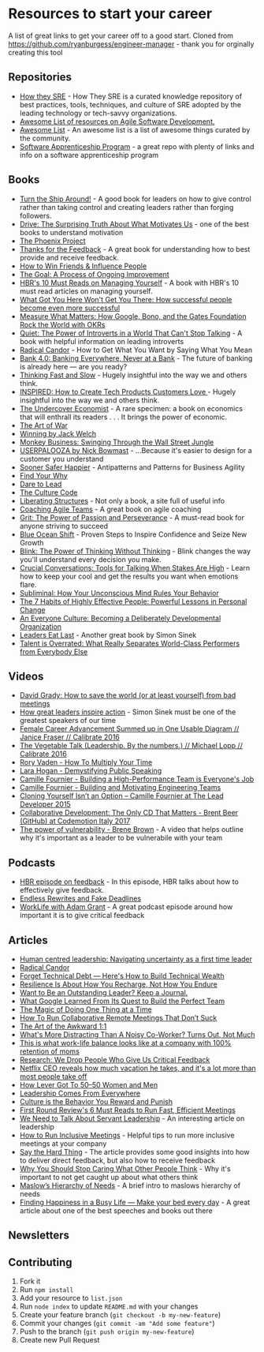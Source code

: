 # Resources to start your career 
 A list of great links to get your career off to a good start. 
 Cloned from https://github.com/ryanburgess/engineer-manager - thank you for orginally creating this tool

## Repositories
 * [How they SRE](https://github.com/upgundecha/howtheysre) - How They SRE is a curated knowledge repository of best practices, tools, techniques, and culture of SRE adopted by the leading technology or tech-savvy organizations.
 * [Awesome List of resources on Agile Software Development.](https://github.com/lorabv/awesome-agile)
 * [Awesome List](https://github.com/sindresorhus/awesome) - An awesome list is a list of awesome things curated by the community.
 * [Software Apprenticeship Program](https://github.com/AashiqDurga/software-apprenticeship-program) - a great repo with plenty of links and info on a software apprenticeship program

## Books
 * [Turn the Ship Around!](https://www.amazon.com/Turn-Ship-Around-Turning-Followers-ebook/dp/B00AFPVP0Y) - A good book for leaders on how to give control rather than taking control and creating leaders rather than forging followers.
 * [Drive: The Surprising Truth About What Motivates Us](http://www.danpink.com/books/drive/) - one of the best books to understand motivation
 * [The Phoenix Project](https://www.bookdepository.com/The-Phoenix-Project/9780988262508)
 * [Thanks for the Feedback](https://www.amazon.com/Thanks-Feedback-Science-Receiving-Well/dp/0670014664) - A great book for understanding how to best provide and receive feedback.
 * [How to Win Friends & Infl​uence People](https://www.amazon.com/dp/0671027034/ref=wl_it_dp_v_nS_ttl)
 * [The Goal: A Process of Ongoing Improvement](https://www.amazon.com/dp/0884271951/ref=wl_it_dp_v_nS_ttl)
 * [HBR's 10 Must Reads on Managing Yourself](https://www.amazon.com/Managing-Yourself-Measure-Clayton-Christensen/dp/1422157997) - A book with HBR's 10 must read articles on managing yourself.
 * [What Got You Here Won't Get You There: How successful people become even more successful](https://www.amazon.com/What-Got-Here-Wont-There/dp/1781251568)
 * [Measure What Matters: How Google, Bono, and the Gates Foundation Rock the World with OKRs](https://www.amazon.com/Measure-What-Matters-Google-Foundation-ebook/dp/B078FZ9SYB)
 * [Quiet: The Power of Introverts in a World That Can't Stop Talking](https://www.amazon.com/Quiet-Power-Introverts-World-Talking/dp/0307352145/ref=tmm_hrd_swatch_0?_encoding=UTF8&qid=1553742703&sr=8-2) - A book with helpful information on leading introverts
 * [Radical Candor](https://www.amazon.com/Radical-Candor-Revised-Updated-Saying/dp/1529038340/ref=tmm_pap_swatch_0?_encoding=UTF8&qid=&sr=) - How to Get What You Want by Saying What You Mean
 * [Bank 4.0: Banking Everywhere, Never at a Bank](https://www.amazon.com/Bank-4-0-Banking-Everywhere-Never/dp/1119506506) - The future of banking is already here ― are you ready?
 * [Thinking Fast and Slow](https://www.amazon.com/Thinking-Fast-Slow-Daniel-Kahneman/dp/0374533555) - Hugely insightful into the way we and others think.
 * [INSPIRED: How to Create Tech Products Customers Love ](https://www.amazon.com/INSPIRED-Create-Tech-Products-Customers-ebook/dp/B077NRB36N) - Hugely insightful into the way we and others think.
 * [The Undercover Economist](https://www.amazon.com/Undercover-Economist-Tim-Harford/dp/0345494016/ref=tmm_pap_swatch_0?_encoding=UTF8&qid=1613552614&sr=1-1) - A rare specimen: a book on economics that will enthrall its readers . . . It brings the power of economic.
 * [The Art of War](https://www.amazon.com/Art-War-Sun-Tzu/dp/1599869772)
 * [Winning by Jack Welch](https://www.amazon.com/Winning-Jack-Welch/dp/0060759380)
 * [Monkey Business: Swinging Through the Wall Street Jungle](https://www.amazon.com/Monkey-Business-Swinging-Through-Street/dp/0446676950)
 * [USERPALOOZA by Nick Bowmast](https://userpalooza.co.nz/) - …Because it's easier to design for a customer you understand
 * [Sooner Safer Happier](https://itrevolution.com/sooner-safer-happier/) - Antipatterns and Patterns for Business Agility
 * [Find Your Why](https://simonsinek.com/product/find-your-why/)
 * [Dare to Lead](https://www.amazon.com/Dare-Lead-Brave-Conversations-Hearts/dp/0593171128)
 * [The Culture Code](http://danielcoyle.com/the-culture-code/)
 * [Liberating Structures](https://www.liberatingstructures.com/) - Not only a book, a site full of useful info
 * [Coaching Agile Teams](https://www.lyssaadkins.com/coaching-agile-teams-book) - A great book on agile coaching
 * [Grit: The Power of Passion and Perseverance](https://www.goodreads.com/book/show/27213329-grit) - A must-read book for anyone striving to succeed
 * [Blue Ocean Shift](https://www.blueoceanstrategy.com/blue-ocean-shift-book/) - Proven Steps to Inspire Confidence and Seize New Growth
 * [Blink: The Power of Thinking Without Thinking](https://www.goodreads.com/book/show/40102.Blink) - Blink changes the way you'll understand every decision you make.
 * [Crucial Conversations: Tools for Talking When Stakes Are High](https://www.goodreads.com/book/show/15014.Crucial_Conversations) - Learn how to keep your cool and get the results you want when emotions flare.
 * [Subliminal: How Your Unconscious Mind Rules Your Behavior](https://www.goodreads.com/book/show/13058637-subliminal)
 * [The 7 Habits of Highly Effective People: Powerful Lessons in Personal Change](https://www.goodreads.com/book/show/36072.The_7_Habits_of_Highly_Effective_People)
 * [An Everyone Culture: Becoming a Deliberately Developmental Organization](https://www.goodreads.com/book/show/25159550-an-everyone-culture)
 * [Leaders Eat Last](https://simonsinek.com/product/leaders-eat-last) - Another great book by Simon Sinek
 * [Talent is Overrated: What Really Separates World-Class Performers from Everybody Else](https://www.goodreads.com/book/show/4485966-talent-is-overrated)

## Videos
 * [David Grady: How to save the world (or at least yourself) from bad meetings](https://www.youtube.com/watch?v=F6Qo8IDsVNg)
 * [How great leaders inspire action](https://www.ted.com/talks/simon_sinek_how_great_leaders_inspire_action?language=en) - Simon Sinek must be one of the greatest speakers of our time
 * [Female Career Advancement Summed up in One Usable Diagram // Janice Fraser // Calibrate 2016](https://www.youtube.com/watch?v=SDIV8XV6Qrg&t=1s)
 * [The Vegetable Talk (Leadership. By the numbers.) // Michael Lopp // Calibrate 2016](https://youtu.be/AGJaqQ0b8AE?t=3m13s)
 * [Rory Vaden - How To Multiply Your Time](https://www.youtube.com/watch?v=y2X7c9TUQJ8)
 * [Lara Hogan - Demystifying Public Speaking](https://www.youtube.com/watch?v=20GYQcBhXDo)
 * [Camille Fournier - Building a High-Performance Team is Everyone's Job](https://www.youtube.com/watch?v=pTf5mqOrwvY)
 * [Camille Fournier - Building and Motivating Engineering Teams](https://www.youtube.com/watch?v=7R-Y2DwWOr0)
 * [Cloning Yourself Isn’t an Option – Camille Fournier at The Lead Developer 2015](https://vimeo.com/139907569)
 * [Collaborative Development: The Only CD That Matters - Brent Beer (GitHub) at Codemotion Italy 2017](https://www.youtube.com/watch?v=XyqeKmefgYw)
 * [The power of vulnerability - Brene Brown](https://www.youtube.com/watch?v=iCvmsMzlF7o&feature=youtu.be) - A video that helps outline why it's important as a leader to be vulnerabile with your team

## Podcasts
 * [HBR episode on feedback](https://itunes.apple.com/us/podcast/hbr-ideacast/id152022135?mt=2#episodeGuid=5f93f6ea0140dc92ea655196e51be183) - In this episode, HBR talks about how to effectively give feedback.
 * [Endless Rewrites and Fake Deadlines](https://softskills.audio/2017/10/13/episode-78-endless-rewrites-and-fake-deadlines/)
 * [WorkLife with Adam Grant](https://itunes.apple.com/nz/podcast/how-to-love-criticism/id1346314086?i=1000404159792&mt=2) - A great podcast episode around how important it is to give critical feedback

## Articles
 * [Human centred leadership: Navigating uncertainty as a first time leader](https://rush.co.nz/ideas/human-centred-leadership)
 * [Radical Candor](http://firstround.com/review/radical-candor-the-surprising-secret-to-being-a-good-boss/)
 * [Forget Technical Debt — Here's How to Build Technical Wealth](http://firstround.com/review/forget-technical-debt-heres-how-to-build-technical-wealth/)
 * [Resilience Is About How You Recharge, Not How You Endure](https://hbr.org/2016/06/resilience-is-about-how-you-recharge-not-how-you-endure)
 * [Want to Be an Outstanding Leader? Keep a Journal.](https://hbr.org/2016/01/want-to-be-an-outstanding-leader-keep-a-journal)
 * [What Google Learned From Its Quest to Build the Perfect Team](http://mobile.nytimes.com/2016/02/28/magazine/what-google-learned-from-its-quest-to-build-the-perfect-team.html?_r=0)
 * [The Magic of Doing One Thing at a Time](https://hbr.org/2012/03/the-magic-of-doing-one-thing-a.html)
 * [How To Run Collaborative Remote Meetings That Don’t Suck](https://medium.com/beakerandflint/how-to-run-collaborative-remote-meetings-that-dont-suck-c77a0df51ca5)
 * [The Art of the Awkward 1:1](https://medium.com/@mrabkin/the-art-of-the-awkward-1-1-f4e1dcbd1c5c#.53msecvc3)
 * [What's More Distracting Than A Noisy Co-Worker? Turns Out, Not Much](http://www.npr.org/2016/10/26/498850659/what-s-more-distracting-than-a-noisy-coworker-not-much)
 * [This is what work-life balance looks like at a company with 100% retention of moms](http://qz.com/806516/the-secret-to-patagonias-success-keeping-moms-and-onsite-child-care-and-paid-parental-leave/)
 * [Research: We Drop People Who Give Us Critical Feedback](https://hbr.org/2016/09/research-we-drop-people-who-give-us-critical-feedback)
 * [Netflix CEO reveals how much vacation he takes, and it's a lot more than most people take off](http://www.businessinsider.com/reed-hastings-vacation-2015-11)
 * [How Lever Got To 50–50 Women and Men](https://medium.com/initialized-capital/how-lever-got-to-50-50-between-women-men-b8db05b7d3ee#.k8h1l47qx)
 * [Leadership Comes From Everywhere](https://medium.com/@rands/leadership-comes-from-everywhere-61c2e555f8e7)
 * [Culture is the Behavior You Reward and Punish](https://jocelyngoldfein.com/culture-is-the-behavior-you-reward-and-punish-7e8e75c6543e)
 * [First Round Review's 6 Must Reads to Run Fast, Efficient Meetings](http://firstround.com/review/first-round-reviews-6-must-reads-to-run-fast-efficient-meetings/)
 * [We Need to Talk About Servant Leadership](https://mfbt.ca/we-need-to-talk-about-servant-leadership-a719c4c05434) - An interesting article on leadership
 * [How to Run Inclusive Meetings](https://thisisfranklin.com/2018/02/22/how-to-run-inclusive-meetings.html) - Helpful tips to run more inclusive meetings at your company
 * [Say the Hard Thing](http://randsinrepose.com/archives/say-the-hard-thing/) - The article provides some good insights into how to deliver direct feedback, but also how to receive feedback
 * [Why You Should Stop Caring What Other People Think](https://waitbutwhy.com/2014/06/taming-mammoth-let-peoples-opinions-run-life.html) - Why it's important to not get caught up about what others think
 * [Maslow’s Hierarchy of Needs](https://medium.com/thrive-global/maslows-hierarchy-of-needs-5b021e203e34) - A brief intro to maslows hierarchy of needs
 * [Finding Happiness in a Busy Life — Make your bed every day](https://mbuswell.medium.com/finding-happiness-in-a-busy-life-make-your-bed-every-day-2c18e7daff3c) - A great article about one of the best speeches and books out there

## Newsletters

## Contributing 
1. Fork it
2. Run `npm install`
3. Add your resource to `list.json`
4. Run `node index` to update `README.md` with your changes
5. Create your feature branch (`git checkout -b my-new-feature`)
6. Commit your changes (`git commit -am "Add some feature"`)
7. Push to the branch (`git push origin my-new-feature`)
8. Create new Pull Request
